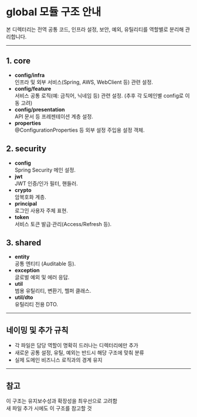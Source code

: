 # global 모듈 구조 안내

본 디렉터리는 전역 공통 코드, 인프라 설정, 보안, 예외, 유틸리티를 역할별로 분리해 관리합니다.

---

## 1. core

- **config/infra**  
  인프라 및 외부 서비스(Spring, AWS, WebClient 등) 관련 설정.
- **config/feature**  
  서비스 공통 로직(예: 금칙어, 닉네임 등) 관련 설정. (추후 각 도메인별 config로 이동 고려)
- **config/presentation**  
  API 문서 등 프레젠테이션 계층 설정.
- **properties**  
  @ConfigurationProperties 등 외부 설정 주입용 설정 객체.

## 2. security

- **config**  
  Spring Security 메인 설정.
- **jwt**  
  JWT 인증/인가 필터, 핸들러.
- **crypto**  
  암복호화 계층.
- **principal**  
  로그인 사용자 주체 표현.
- **token**  
  서비스 토큰 발급·관리(Access/Refresh 등).

## 3. shared

- **entity**  
  공통 엔티티 (Auditable 등).
- **exception**  
  글로벌 예외 및 에러 응답.
- **util**  
  범용 유틸리티, 변환기, 헬퍼 클래스.
- **util/dto**  
  유틸리티 전용 DTO.

---

## 네이밍 및 추가 규칙

- 각 파일은 담당 역할이 명확히 드러나는 디렉터리에만 추가
- 새로운 공통 설정, 유틸, 예외는 반드시 해당 구조에 맞춰 분류
- 실제 도메인 비즈니스 로직과의 경계 유지

---

## 참고

이 구조는 유지보수성과 확장성을 최우선으로 고려함  
새 파일 추가 시에도 이 구조를 참고할 것
